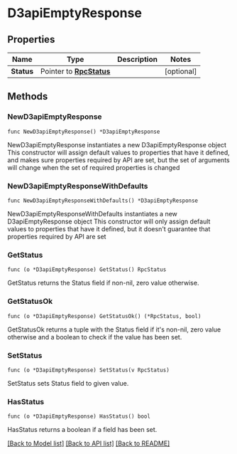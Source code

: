 # D3apiEmptyResponse

## Properties

Name | Type | Description | Notes
------------ | ------------- | ------------- | -------------
**Status** | Pointer to [**RpcStatus**](RpcStatus.md) |  | [optional] 

## Methods

### NewD3apiEmptyResponse

`func NewD3apiEmptyResponse() *D3apiEmptyResponse`

NewD3apiEmptyResponse instantiates a new D3apiEmptyResponse object
This constructor will assign default values to properties that have it defined,
and makes sure properties required by API are set, but the set of arguments
will change when the set of required properties is changed

### NewD3apiEmptyResponseWithDefaults

`func NewD3apiEmptyResponseWithDefaults() *D3apiEmptyResponse`

NewD3apiEmptyResponseWithDefaults instantiates a new D3apiEmptyResponse object
This constructor will only assign default values to properties that have it defined,
but it doesn't guarantee that properties required by API are set

### GetStatus

`func (o *D3apiEmptyResponse) GetStatus() RpcStatus`

GetStatus returns the Status field if non-nil, zero value otherwise.

### GetStatusOk

`func (o *D3apiEmptyResponse) GetStatusOk() (*RpcStatus, bool)`

GetStatusOk returns a tuple with the Status field if it's non-nil, zero value otherwise
and a boolean to check if the value has been set.

### SetStatus

`func (o *D3apiEmptyResponse) SetStatus(v RpcStatus)`

SetStatus sets Status field to given value.

### HasStatus

`func (o *D3apiEmptyResponse) HasStatus() bool`

HasStatus returns a boolean if a field has been set.


[[Back to Model list]](../README.md#documentation-for-models) [[Back to API list]](../README.md#documentation-for-api-endpoints) [[Back to README]](../README.md)


